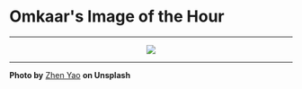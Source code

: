 # Omkaar's Image of the Hour

---

<div align="center">

<a href="https://unsplash.com/photos/a-mcdonalds-restaurant-is-decorated-with-fun-quirky-elements-1DVGozwsXfA">
  <img src="https://images.unsplash.com/photo-1750087023850-36213c737960?crop=entropy&cs=tinysrgb&fit=max&fm=jpg&ixid=M3w3NjA2Nzh8MHwxfHJhbmRvbXx8fHx8fHx8fDE3NTE2OTg4MDB8&ixlib=rb-4.1.0&q=80&w=1080" style="max-width:100%; height:auto;">
</a>



</div>

---

**Photo by** [Zhen Yao](https://unsplash.com/@zhenyao_photo) **on Unsplash**
